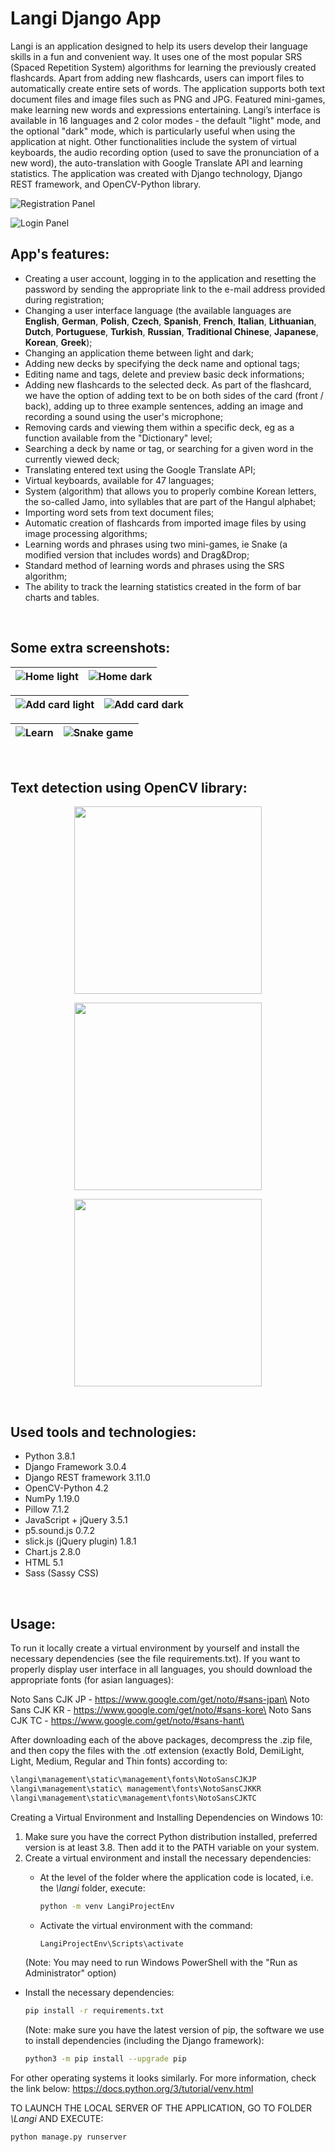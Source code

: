 # Langi Django App

Langi is an application designed to help its users develop their language skills in a fun and convenient way. It uses one of the most popular SRS (Spaced Repetition System) algorithms for learning the previously created flashcards. Apart from adding new flashcards, users can import files to automatically create entire sets of words. The application supports both text document files and image files such as PNG and JPG. Featured mini-games, make learning new words and expressions entertaining. Langi’s interface is available in 16 languages and 2 color modes - the default "light" mode, and the optional "dark" mode, which is particularly useful when using the application at night. Other functionalities include the system of virtual keyboards, the audio recording option (used to save the pronunciation of a new word), the auto-translation with Google Translate API and learning statistics. The application was created with Django technology, Django REST framework, and OpenCV-Python library. 

![Registration Panel](Screenshots/registration_panel.png)

![Login Panel](Screenshots/login_panel.png)

## App's features:
*  Creating a user account, logging in to the application and resetting the password by sending the appropriate link to the e-mail address provided during registration;
* Changing a user interface language (the available languages are **English**, **German**, **Polish**, **Czech**, **Spanish**, **French**, **Italian**, **Lithuanian**, **Dutch**, **Portuguese**, **Turkish**, **Russian**, **Traditional Chinese**, **Japanese**, **Korean**, **Greek**);
* Changing an application theme between light and dark;
* Adding new decks by specifying the deck name and optional tags;
* Editing name and tags, delete and preview basic deck informations;
* Adding new flashcards to the selected deck. As part of the flashcard, we have the option of adding text to be on both sides of the card (front / back), adding up to three example sentences, adding an image and recording a sound using the user's microphone;
* Removing cards and viewing them within a specific deck, eg as a function available from the "Dictionary" level;
* Searching a deck by name or tag, or searching for a given word in the currently viewed deck;
* Translating entered text using the Google Translate API;
* Virtual keyboards, available for 47 languages;
* System (algorithm) that allows you to properly combine Korean letters, the so-called Jamo, into syllables that are part of the Hangul alphabet;
* Importing word sets from text document files;
* Automatic creation of flashcards from imported image files by using image processing algorithms;
* Learning words and phrases using two mini-games, ie Snake (a modified version that includes words) and Drag\&Drop;
* Standard method of learning words and phrases using the SRS algorithm;
* The ability to track the learning statistics created in the form of bar charts and tables.

&nbsp;
&nbsp;

## Some extra screenshots:

| ![Home light](Screenshots/home_light.png) | ![Home dark](Screenshots/home_dark.png) |
| ----------------------------------------- | --------------------------------------- |

| ![Add card light](Screenshots/add_card_2.png) | ![Add card dark](Screenshots/add_card_4.png) |
| ----------------------------------------- | --------------------------------------- |

| ![Learn](Screenshots/learn.png) | ![Snake game](Screenshots/snake.png) |
| ----------------------------------------- | --------------------------------------- |

&nbsp;
&nbsp;

## Text detection using OpenCV library:

<p align="center">
<img src="Screenshots/detection/edges.png" width="300">
<p>

<p align="center">
<img src="Screenshots/detection/canny.png" width="300">
<p>

<p align="center">
<img src="Screenshots/detection/detectionLines.png" width="300"><p>

&nbsp;
&nbsp;

## Used tools and technologies:
* Python 3.8.1
* Django Framework 3.0.4
* Django REST framework 3.11.0
* OpenCV-Python 4.2
* NumPy 1.19.0
* Pillow 7.1.2
* JavaScript + jQuery 3.5.1
* p5.sound.js 0.7.2
* slick.js (jQuery plugin) 1.8.1
* Chart.js 2.8.0
* HTML 5.1
* Sass (Sassy CSS)

&nbsp;
&nbsp;

## Usage:

To run it locally create a virtual environment by yourself and install the necessary dependencies (see the file requirements.txt). If you want to properly display user interface in all languages, you should download the appropriate fonts (for asian languages):

Noto Sans CJK JP - https://www.google.com/get/noto/#sans-jpan\
Noto Sans CJK KR - https://www.google.com/get/noto/#sans-kore\
Noto Sans CJK TC - https://www.google.com/get/noto/#sans-hant\

After downloading each of the above packages, decompress the .zip file, and then copy the files with the .otf extension (exactly Bold, DemiLight, Light, Medium, Regular and Thin fonts) according to:

```bash
\langi\management\static\management\fonts\NotoSansCJKJP
\langi\management\static\ management\fonts\NotoSansCJKKR
\langi\management\static\management\fonts\NotoSansCJKTC
```

Creating a Virtual Environment and Installing Dependencies on Windows 10:

1. Make sure you have the correct Python distribution installed, preferred version is at least 3.8. Then add it to the PATH variable on your system.
1. Create a virtual environment and install the necessary dependencies:
    * At the level of the folder where the application code is located, i.e. the *\langi* folder, execute:

        ```bash
        python -m venv LangiProjectEnv
        ```
    * Activate the virtual environment with the command:

        ```bash
        LangiProjectEnv\Scripts\activate
        ```
    (Note: You may need to run Windows PowerShell with the "Run as Administrator" option)
* Install the necessary dependencies:

    ```bash
    pip install -r requirements.txt
    ```
    (Note: make sure you have the latest version of pip, the software we use to install dependencies (including the Django framework):
    ```bash
    python3 -m pip install --upgrade pip
    ```

For other operating systems it looks similarly. For more information, check the link below:
https://docs.python.org/3/tutorial/venv.html


TO LAUNCH THE LOCAL SERVER OF THE APPLICATION, GO TO FOLDER *\Langi* AND EXECUTE:
```bash
python manage.py runserver
```
